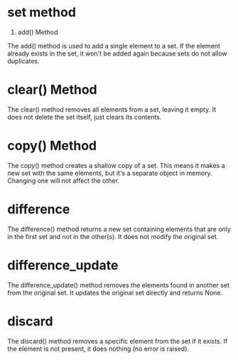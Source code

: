 # set method
1. add() Method

The add() method is used to add a single element to a set. If the element already exists in the set, it won't be added again because sets do not allow duplicates.



# clear() Method

The clear() method removes all elements from a set, leaving it empty. It does not delete the set itself, just clears its contents.

# copy() Method

The copy() method creates a shallow copy of a set. This means it makes a new set with the same elements, but it's a separate object in memory. Changing one will not affect the other.



# difference
The difference() method returns a new set containing elements that are only in the first set and not in the other(s). It does not modify the original set.

# difference_update
The difference_update() method removes the elements found in another set from the original set. It updates the original set directly and returns None.

 # discard

The discard() method removes a specific element from the set if it exists. If the element is not present, it does nothing (no error is raised).